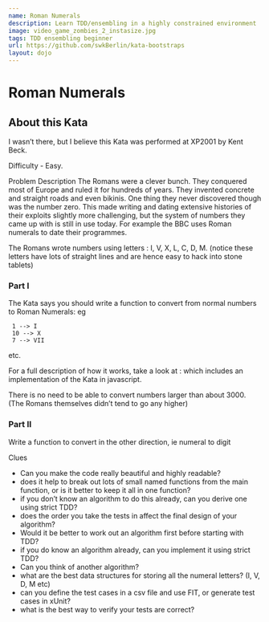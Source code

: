 ```yaml
---
name: Roman Numerals
description: Learn TDD/ensembling in a highly constrained environment
image: video_game_zombies_2_instasize.jpg
tags: TDD ensembling beginner
url: https://github.com/swkBerlin/kata-bootstraps
layout: dojo
---
```

# Roman Numerals
## About this Kata
I wasn’t there, but I believe this Kata was performed at XP2001 by Kent Beck. 

Difficulty - Easy.

Problem Description
The Romans were a clever bunch. They conquered most of Europe and ruled it for hundreds of years. 
They invented concrete and straight roads and even bikinis. One thing they never discovered though was the number zero. 
This made writing and dating extensive histories of their exploits slightly more challenging, but the system of numbers 
they came up with is still in use today. For example the BBC uses Roman numerals to date their programmes.

The Romans wrote numbers using letters : I, V, X, L, C, D, M. (notice these letters have lots of straight lines and are hence easy to hack into stone tablets)

### Part I
The Kata says you should write a function to convert from normal numbers to Roman Numerals: eg

     1 --> I
     10 --> X
     7 --> VII
etc.

For a full description of how it works, take a look at : which includes an implementation of the Kata in javascript.

There is no need to be able to convert numbers larger than about 3000. (The Romans themselves didn’t tend to go any higher)

### Part II
Write a function to convert in the other direction, ie numeral to digit

Clues
* Can you make the code really beautiful and highly readable?
* does it help to break out lots of small named functions from the main function, or is it better to keep it all in one function?
* if you don’t know an algorithm to do this already, can you derive one using strict TDD?
* does the order you take the tests in affect the final design of your algorithm?
* Would it be better to work out an algorithm first before starting with TDD?
* if you do know an algorithm already, can you implement it using strict TDD?
* Can you think of another algorithm?
* what are the best data structures for storing all the numeral letters? (I, V, D, M etc)
* can you define the test cases in a csv file and use FIT, or generate test cases in xUnit?
* what is the best way to verify your tests are correct?
